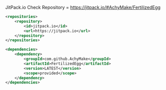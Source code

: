 JitPack.io Check Repository = https://jitpack.io/#AchyMake/FertilizedEgg
```xml
<repositories>
    <repository>
        <id>jitpack.io</id>
        <url>https://jitpack.io</url>
    </repository>
</repositories>

<dependencies>
    <dependency>
        <groupId>com.github.AchyMake</groupId>
        <artifactId>FertilizedEgg</artifactId>
        <version>LATEST</version>
        <scope>provided</scope>
    </dependency>
</dependencies>
```
